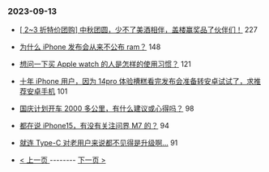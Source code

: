 ### 2023-09-13 
- [[ 2~3 折特价团购] 中秋团圆，少不了美酒相伴，盖楼赢奖品了伙伴们！](https://www.v2ex.com/t/973262) 227
- [为什么 iPhone 发布会从来不公布 ram？](https://www.v2ex.com/t/973242) 148
- [想问一下买 Apple watch 的人是怎样的使用习惯？](https://www.v2ex.com/t/973214) 121
- [十年 iPhone 用户，因为 14pro 体验槽糕看完发布会准备转安卓试试了，求推荐安卓手机](https://www.v2ex.com/t/973410) 101
- [国庆计划开车 2000 多公里，有什么建议或心得吗？](https://www.v2ex.com/t/973375) 98
- [都在说 iPhone15，有没有关注问界 M7 的？](https://www.v2ex.com/t/973334) 94
- [就连 Type-C 对老用户来说都不见得是升级啊...](https://www.v2ex.com/t/973294) 91 

- [ < 上一页 ](https://github.com/able8/v2ex-hot-record/blob/master/2023-09-12.md) -------- [ 下一页 > ](https://github.com/able8/v2ex-hot-record/blob/master/2023-09-14.md)